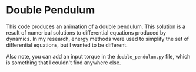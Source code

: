 # Double Pendulum
This code produces an animation of a double pendulum. This solution is a result of numerical solutions to differential
equations produced by dynamics. In my research, energy methods were used to simplify the set of differential equations, 
but I wanted to be different. 

Also note, you can add an input torque in the `double_pendulum.py` file, which is something that I couldn't find
anywhere else. 
